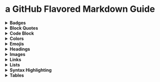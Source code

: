 # a GitHub Flavored Markdown Guide


<details>
  <summary><b>Badges</b></summary>

  [![Generic badge](https://img.shields.io/badge/generic-badge-<COLOR>.svg)](https://shields.io/)
  
  `[![Generic badge](https://img.shields.io/badge/generic-badge-<COLOR>.svg)](https://shields.io/)`
  
  [![Custom badge](https://img.shields.io/badge/custom-badge-FFB6C1.svg)](https://shields.io/)
  
  `[![Custom badge](https://img.shields.io/badge/custom-badge-FFB6C1.svg)](https://shields.io/)`

  _source: https://shields.io_
</details>


<details>
  <summary><b>Block Quotes</b></summary>
  
  > When citing two or more paragraphs, use block quotation format, even if the passage from the paragraphs is less than four lines. 
  >
  > This is an example of a Block Quote.
  
  ````
  > When citing two or more paragraphs, use block quotation format, even if the passage from the paragraphs is less than four lines. 
  >
  > This is an example of a Block Quote.
  ````

</details>


<details>
  <summary><b>Code Block</b></summary>

  ````javascript
  const hello = (name) => {
   return "Hello, " + name + "!"
  };
  
  hello("World");
  ````
  
  ````
    ````javascript
    const hello = (name) => {
     return "Hello, " + name + "!"
    };
  
    hello("World");
    ````
  ````

</details>


<details>
  <summary><b>Colors</b></summary>

</details>



<details>
  <summary><b>Emojis</b></summary>

</details>


<details>
  <summary><b>Headings</b></summary>

</details>


<details>
  <summary><b>Images</b></summary>

</details>


<details>
  <summary><b>Links</b></summary>
  
  [Standard Markdown Link to Google](http://google.com)
  
  `[Standard Markdown Link to Google](http://google.com)`
  
  <a href='http://google.com' target='_blank'>Open a new page to Google using inline HTML</a>
  
  `<a href='http://google.com' target='_blank'>Open a new page to Google using inline HTML</a>`

</details>


<details>
  <summary><b>Lists</b></summary>

</details>


<details>
  <summary><b>Syntax Highlighting</b></summary>

</details>



<details>
  <summary><b>Tables</b></summary>

</details>
